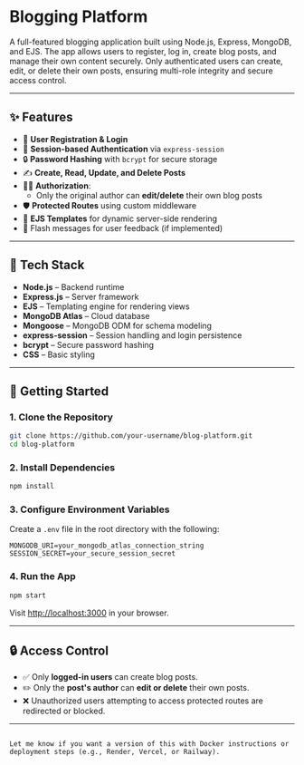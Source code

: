 # Blogging Platform

A full-featured blogging application built using Node.js, Express, MongoDB, and EJS. The app allows users to register, log in, create blog posts, and manage their own content securely. Only authenticated users can create, edit, or delete their own posts, ensuring multi-role integrity and secure access control.

---

## ✨ Features

- 📝 **User Registration & Login**
- 🔐 **Session-based Authentication** via `express-session`
- 🔒 **Password Hashing** with `bcrypt` for secure storage
- ✍️ **Create, Read, Update, and Delete Posts**
- 🧑‍💻 **Authorization**:
  - Only the original author can **edit/delete** their own blog posts
- 🛡️ **Protected Routes** using custom middleware
- 📄 **EJS Templates** for dynamic server-side rendering
- 💬 Flash messages for user feedback (if implemented)

---

## 🔧 Tech Stack

- **Node.js** – Backend runtime
- **Express.js** – Server framework
- **EJS** – Templating engine for rendering views
- **MongoDB Atlas** – Cloud database
- **Mongoose** – MongoDB ODM for schema modeling
- **express-session** – Session handling and login persistence
- **bcrypt** – Secure password hashing
- **CSS** – Basic styling

---

## 🚀 Getting Started

### 1. Clone the Repository

```bash
git clone https://github.com/your-username/blog-platform.git
cd blog-platform
```

### 2. Install Dependencies

```bash
npm install
```

### 3. Configure Environment Variables

Create a `.env` file in the root directory with the following:

```env
MONGODB_URI=your_mongodb_atlas_connection_string
SESSION_SECRET=your_secure_session_secret
```

### 4. Run the App

```bash
npm start
```

Visit [http://localhost:3000](http://localhost:3000) in your browser.

---

## 🔒 Access Control

* ✅ Only **logged-in users** can create blog posts.
* ✏️ Only the **post's author** can **edit or delete** their own posts.
* ❌ Unauthorized users attempting to access protected routes are redirected or blocked.

---


```

Let me know if you want a version of this with Docker instructions or deployment steps (e.g., Render, Vercel, or Railway).
```
